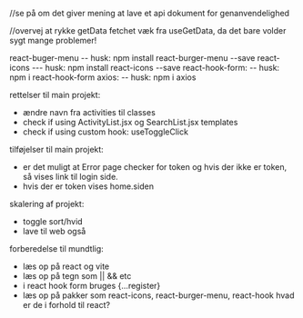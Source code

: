 <!-- HUSK AT COMMITE TIL MAIN BRANCH TORSDAG kl 14!! -->
//se på om det giver mening at lave et api dokument for genanvendelighed

//overvej at rykke getData fetchet væk fra useGetData, da det bare volder sygt mange problemer!

react-buger-menu
-- husk: npm install react-burger-menu --save
react-icons
--- husk: npm install react-icons --save
react-hook-form: 
-- husk: npm i react-hook-form
axios:
-- husk: npm i axios

rettelser til main projekt:
- ændre navn fra activities til classes
- check if using ActivityList.jsx og SearchList.jsx templates
- check if using custom hook: useToggleClick

tilføjelser til main projekt: 
- er det muligt at Error page checker for token og hvis der ikke er token, så vises link til login side.
- hvis der er token vises home.siden

skalering af projekt:
- toggle sort/hvid
- lave til web også




forberedelse til mundtlig:
- læs op på react og vite
- læs op på tegn som || && etc
- i react hook form bruges {...register}
- læs op på pakker som react-icons, react-burger-menu, react-hook hvad er de i forhold til react?

